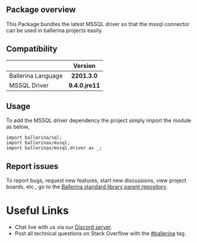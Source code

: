 ## Package overview

This Package bundles the latest MSSQL driver so that the mssql connector can be used in ballerina projects easily.

## Compatibility

| |     Version     |
|:---|:---------------:|
|Ballerina Language |  **2201.3.0**   |
|MSSQL Driver | **9.4.0.jre11** |

## Usage

To add the MSSQL driver dependency the project simply import the module as below,

```ballerina
import ballerina/sql;
import ballerinax/mssql;
import ballerinax/mssql.driver as _;
```

## Report issues

To report bugs, request new features, start new discussions, view project boards, etc., go to the [Ballerina standard library parent repository](https://github.com/ballerina-platform/ballerina-standard-library).


# Useful Links
* Chat live with us via our [Discord server](https://discord.gg/ballerinalang).
* Post all technical questions on Stack Overflow with the [#ballerina](https://stackoverflow.com/questions/tagged/ballerina) tag.
